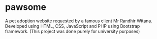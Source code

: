 # pawsome
A pet adoption website requested by a famous client Mr Randhir Witana. Developed using HTML, CSS, JavaScript and PHP using Bootstrap framework. (This project was done purely for university purposes)
